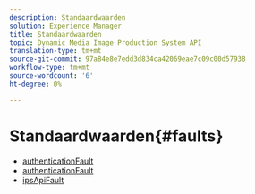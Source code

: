 ```yaml
---
description: Standaardwaarden
solution: Experience Manager
title: Standaardwaarden
topic: Dynamic Media Image Production System API
translation-type: tm+mt
source-git-commit: 97a84e8e7edd3d834ca42069eae7c09c00d57938
workflow-type: tm+mt
source-wordcount: '6'
ht-degree: 0%

---
```



# Standaardwaarden{#faults}

* [authenticationFault](r-authentication-fault.md)
* [authenticationFault](r-authorization-fault.md)
* [ipsApiFault](r-ips-api-fault.md)
